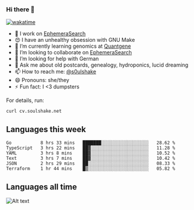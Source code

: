### Hi there 👋

[![wakatime](https://wakatime.com/badge/user/08339702-a231-40c4-8838-d449bd2ff951.svg)](https://wakatime.com/@08339702-a231-40c4-8838-d449bd2ff951)

<!--
**soulshake/soulshake** is a ✨ _special_ ✨ repository because its `README.md` (this file) appears on your GitHub profile.

Here are some ideas to get you started:

- 🔭 I’m currently working on ...
- 🌱 I’m currently learning ...
- 👯 I’m looking to collaborate on ...
- 🤔 I’m looking for help with ...
- 💬 Ask me about ...
- 📫 How to reach me: ...
- 😄 Pronouns: ...
- ⚡ Fun fact: ...
-->


- 🔭 I work on [EphemeraSearch](https://www.ephemerasearch.com/)
- 😍 I have an unhealthy obsession with GNU Make
- :dna: I’m currently learning genomics at [Quantgene](https://www.quantgene.com/)
- 👯 I’m looking to collaborate on [EphemeraSearch](https://www.ephemerasearch.com/)
- 🤔 I’m looking for help with German
- 💬 Ask me about old postcards, genealogy, hydroponics, lucid dreaming
- 📫 How to reach me: [@s0ulshake](https://twitter.com/soulshake)
- 😄 Pronouns: she/they
- ⚡ Fun fact: I <3 dumpsters

For details, run:

```
curl cv.soulshake.net
```

## Languages this week

<!--START_SECTION:waka-->

```text
Go           8 hrs 33 mins   ███████░░░░░░░░░░░░░░░░░░   28.62 %
TypeScript   3 hrs 22 mins   ██▓░░░░░░░░░░░░░░░░░░░░░░   11.28 %
YAML         3 hrs 8 mins    ██▓░░░░░░░░░░░░░░░░░░░░░░   10.52 %
Text         3 hrs 7 mins    ██▓░░░░░░░░░░░░░░░░░░░░░░   10.42 %
JSON         2 hrs 29 mins   ██░░░░░░░░░░░░░░░░░░░░░░░   08.33 %
Terraform    1 hr 44 mins    █▒░░░░░░░░░░░░░░░░░░░░░░░   05.82 %
```

<!--END_SECTION:waka-->

## Languages all time
![Alt text](https://wakatime.com/share/@aj/6aa10b67-a5e9-4fb1-acaf-8692f4385172.svg)
